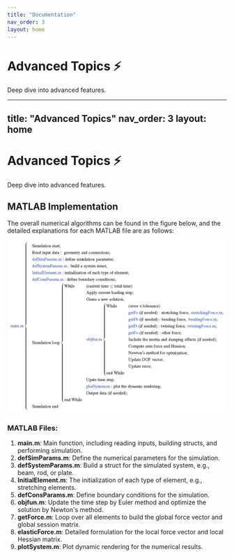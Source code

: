 ```yaml
---
title: "Documentation"
nav_order: 3
layout: home
---
```

# Advanced Topics ⚡
Deep dive into advanced features.

---
title: "Advanced Topics"
nav_order: 3
layout: home
---

# Advanced Topics ⚡
Deep dive into advanced features.

## MATLAB Implementation

The overall numerical algorithms can be found in the figure below, and the detailed explanations for each MATLAB file are as follows:

![Algorithm](assets/figures/algorithm.png)

### MATLAB Files:

1. **main.m**: Main function, including reading inputs, building structs, and performing simulation.
2. **defSimParams.m**: Define the numerical parameters for the simulation.
3. **defSystemParams.m**: Build a struct for the simulated system, e.g., beam, rod, or plate.
4. **InitialElement.m**: The initialization of each type of element, e.g., stretching elements.
5. **defConsParams.m**: Define boundary conditions for the simulation.
6. **objfun.m**: Update the time step by Euler method and optimize the solution by Newton's method.
7. **getForce.m**: Loop over all elements to build the global force vector and global session matrix.
8. **elasticForce.m**: Detailed formulation for the local force vector and local Hessian matrix.
9. **plotSystem.m**: Plot dynamic rendering for the numerical results.

